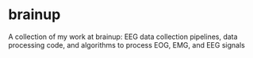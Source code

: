 # brainup
A collection of my work at brainup: EEG data collection pipelines, data processing code, and algorithms to process EOG, EMG, and EEG signals
